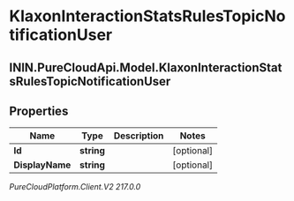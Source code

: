 # KlaxonInteractionStatsRulesTopicNotificationUser

## ININ.PureCloudApi.Model.KlaxonInteractionStatsRulesTopicNotificationUser

## Properties

|Name | Type | Description | Notes|
|------------ | ------------- | ------------- | -------------|
| **Id** | **string** |  | [optional] |
| **DisplayName** | **string** |  | [optional] |



_PureCloudPlatform.Client.V2 217.0.0_
